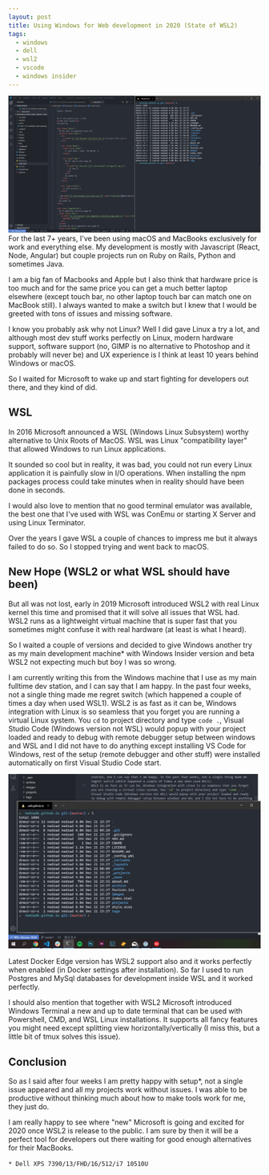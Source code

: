 ```yaml
---
layout: post
title: Using Windows for Web development in 2020 (State of WSL2)
tags:
  - windows
  - dell
  - wsl2
  - vscode
  - windows insider
---
```

![WSL2/Ubuntu and Windows Terminal](../images/screen2.png)
For the last 7+ years, I've been using macOS and MacBooks exclusively for work and everything else. My development is mostly with Javascript (React, Node, Angular) but couple projects run on Ruby on Rails, Python and sometimes Java.

I am a big fan of Macbooks and Apple but I also think that hardware price is too much and for the same price you can get a much better laptop elsewhere (except touch bar, no other laptop touch bar can match one on MacBook still). I always wanted to make a switch but I knew that I would be greeted with tons of issues and missing software. 

I know you probably ask why not Linux? Well I did gave Linux a try a lot, and although most dev stuff works perfectly on Linux, modern hardware support, software support (no, GIMP is no alternative to Photoshop and it probably will never be) and UX experience is I think at least 10 years behind Windows or macOS. 

So I waited for Microsoft to wake up and start fighting for developers out there, and they kind of did.

## WSL

In 2016 Microsoft announced a WSL (Windows Linux Subsystem) worthy alternative to Unix Roots of MacOS. WSL was Linux "compatibility layer" that allowed Windows to run Linux applications.

It sounded so cool but in reality, it was bad, you could not run every Linux application it is painfully slow in I/O operations. When installing the npm packages process could take minutes when in reality should have been done in seconds. 

I would also love to mention that no good terminal emulator was available, the best one that I've used with WSL was ConEmu or starting X Server and using Linux Terminator. 

Over the years I gave WSL a couple of chances to impress me but it always failed to do so. So I stopped trying and went back to macOS. 

## New Hope (WSL2 or what WSL should have been)

But all was not lost, early in 2019 Microsoft introduced WSL2 with real Linux kernel this time and promised that it will solve all issues that WSL had. WSL2 runs as a lightweight virtual machine that is super fast that you sometimes might confuse it with real hardware (at least is what I heard).

So I waited a couple of versions and decided to give Windows another try as my main development machine* with Windows Insider version and beta WSL2 not expecting much but boy I was so wrong. 

I am currently writing this from the Windows machine that I use as my main fulltime dev station, and I can say that I am happy. In the past four weeks, not a single thing made me regret switch (which happened a couple of times a day when used WSL1). 
WSL2 is as fast as it can be, Windows integration with Linux is so seamless that you forget you are running a virtual Linux system. You `cd` to project directory and type `code .`, Visual Studio Code (Windows version not WSL) would popup with your project loaded and ready to debug with remote debugger setup between windows and WSL and I did not have to do anything except installing VS Code for Windows, rest of the setup (remote debugger and other stuff) were installed automatically on first Visual Studio Code start. 

![WSL2/Ubuntu and Windows Terminal](../images/screen.png)

Latest Docker Edge version has WSL2 support also and it works perfectly when enabled (in Docker settings after installation). So far I used to run Postgres and MySql databases for development inside WSL and it worked perfectly. 

I should also mention that together with WSL2 Microsoft introduced Windows Terminal a new and up to date terminal that can be used with Powershell, CMD, and WSL Linux installations. It supports all fancy features you might need except splitting view horizontally/vertically (I miss this, but a little bit of tmux solves this issue). 

## Conclusion 

So as I said after four weeks I am pretty happy with setup*, not a single issue appeared and all my projects work without issues. I was able to be productive without thinking much about how to make tools work for me, they just do. 

I am really happy to see where "new" Microsoft is going and excited for 2020 once WSL2 is release to the public. I am sure by then it will be a perfect tool for developers out there waiting for good enough alternatives for their MacBooks. 


``` * Dell XPS 7390/13/FHD/16/512/i7 10510U  ```